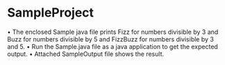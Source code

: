 # SampleProject
•	The enclosed Sample java file prints Fizz for numbers divisible by 3 and Buzz for numbers divisible by 5 and FizzBuzz for numbers divisible by 3 and 5.
•	Run the Sample.java file as a java application to get the expected output.
•	Attached SampleOutput file shows the result.
